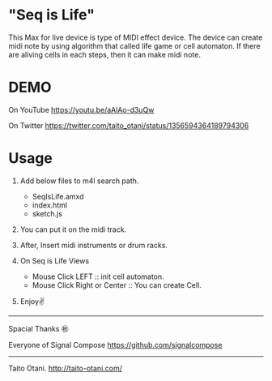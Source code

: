 # "Seq is Life"
This Max for live device is type of MIDI effect device. 
The device can create midi note by using algorithm that called life game or cell automaton.
If there are aliving cells in each steps, then it can make midi note.

# DEMO

On YouTube
https://youtu.be/aAlAo-d3uQw

On Twitter
https://twitter.com/taito_otani/status/1356594364189794306

# Usage

1) Add below files to m4l search path.
    - SeqIsLife.amxd
    - index.html
    - sketch.js

2)  You can put it on the midi track.

3)  After, Insert midi instruments or drum racks.

4) On Seq is Life Views
    - Mouse Click LEFT :: init cell automaton.
    - Mouse Click Right or Center :: You can create Cell.

5) Enjoy✌️


------------------------------------------
Spacial Thanks  ㊗️

Everyone of Signal Compose
https://github.com/signalcompose


------------------------------------------
Taito Otani. 
http://taito-otani.com/

